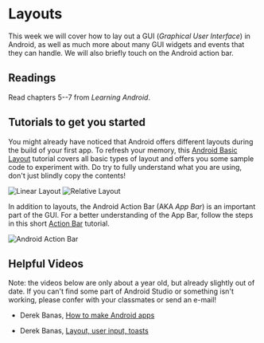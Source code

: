 # Layouts

This week we will cover how to lay out a GUI (*Graphical User Interface*) in Android, as well as much more about many GUI widgets and events that they can handle. We will also briefly touch on the Android action bar.

## Readings

Read chapters 5--7 from *Learning Android*.

## Tutorials to get you started

You might already have noticed that Android offers different layouts during the build of your first app. To refresh your memory, this [Android Basic Layout](http://www.journaldev.com/9495/android-layout-linearlayout-relativelayout-example-tutorial) tutorial covers all basic types of layout and offers you some sample code to experiment with. Do try to fully understand what you are using, don't just blindly copy the contents!

![Linear Layout](https://developer.android.com/images/ui/linearlayout.png) ![Relative Layout](https://developer.android.com/images/ui/relativelayout.png)

In addition to layouts, the Android Action Bar (AKA *App Bar*) is an important part of the GUI. For a better understanding of the App Bar, follow the steps in this short [Action Bar](http://www.journaldev.com/9357/android-actionbar-example-tutorial) tutorial.

![Android Action Bar](https://developer.android.com/images/training/appbar/appbar_sheets.png)


## Helpful Videos

Note: the videos below are only about a year old, but already slightly out of date. If you can't find some part of Android Studio or something isn't working, please confer with your classmates or send an e-mail!

* Derek Banas, [How to make Android apps](https://www.youtube.com/watch?v=ef-6NZjBtW0&index=3&list=PLGLfVvz_LVvSPjWpLPFEfOCbezi6vATIh)

* Derek Banas, [Layout, user input, toasts](https://www.youtube.com/watch?v=kmsB_P2xbus&index=4&list=PLGLfVvz_LVvSPjWpLPFEfOCbezi6vATIh)
